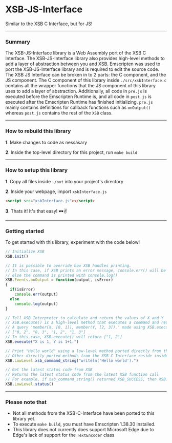 # XSB-JS-Interface
Similar to the XSB C Interface, but for JS!

------------------------

### Summary
The XSB-JS-Interface library is a Web Assembly port of the XSB C Interface. The XSB-JS-Interface library also provides high-level methods to add a layer of abstraction between you and XSB. Emscripten was used to port the XSB-JS-Interface library and is required to edit the source code. The XSB JS Interface can be broken in to 2 parts: the C component, and the JS component. The C component of this library inside `./src/xsbInterface.c` contains all the wrapper functions that the JS component of this library uses to add a layer of abstraction. Additionally, all code in `pre.js` is executed before the Emscripten Runtime is, and all code in `post.js` is executed after the Emscripten Runtime has finished initializing. `pre.js` mainly contains definitions for callback functions such as `onOutput()` whereas `post.js` contains the rest of the `XSB` class.

------------------------
### How to rebuild this library

**1**. Make changes to code as nessasary

**2**. Inside the top-level directory for this project, run `make build`

------------------------
### How to setup this library

**1**. Copy all files inside `./out` into your project's directory

**2**. Inside your webpage, import `xsbInterface.js`

```html
<script src="xsbInterface.js"></script>
```

**3**. Thats it! It's that easy! 🕶✌

------------------------
### Getting started

To get started with this library, experiment with the code below!
```javascript
// Initialize XSB
XSB.init()

// It is possible to override how XSB handles printing.
// In this case, if XSB prints an error message, console.err() will be invoked
// else the command is printed with console.log()
XSB.Events.onOutput = function(output, isError)
{
  if(isError)
    console.err(output)
  else
    console.log(output)
}

// Tell XSB Interpreter to calculate and return the values of X and Y
// XSB.execute() is a high-level method that executes a command and returns the results as a string[]
// A query 'member(X, [0, 1]), member(Y, [2, 3]).' made using XSB.execute() would return the following elements:
// ["0, 2", "0, 3", "1, 2", "1, 3"]
// In this case, XSB.execute() will return ["1, 2"]
XSB.execute("X is 1, Y is 1+1.")

// Print "Hello world" using a low-level method ported directly from the C Interface
// Other directly-ported methods from the XSB C Interface reside inside the 'LowLevel' section of the XSB-JS-Interface library as well.
XSB.LowLevel.xsb_command_string("writeln('Hello world').")

// Get the latest status code from XSB
// Returns the latest status code from the latest XSB function call
// For example, if xsb_command_string() returned XSB_SUCCESS, then XSB.LowLevel.status() would return 0 until the next function call
XSB.LowLevel.status()
```
	

------------------------
### Please note that
* Not all methods from the XSB-C-Interface have been ported to this library yet.
* To execute `make build`, you must have Emscripten 1.38.30 installed.
* This library does not currently does support Microsoft Edge due to Edge's lack of support for the `TextEncoder` class
